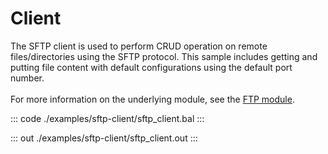 # Client

The SFTP client is used to perform CRUD operation on remote
files/directories using the SFTP protocol. This sample includes getting and
putting file content with default configurations using the default port
number.<br/><br/>
For more information on the underlying module, 
see the [FTP module](https://docs.central.ballerina.io/ballerina/ftp/latest/).

::: code ./examples/sftp-client/sftp_client.bal :::

::: out ./examples/sftp-client/sftp_client.out :::